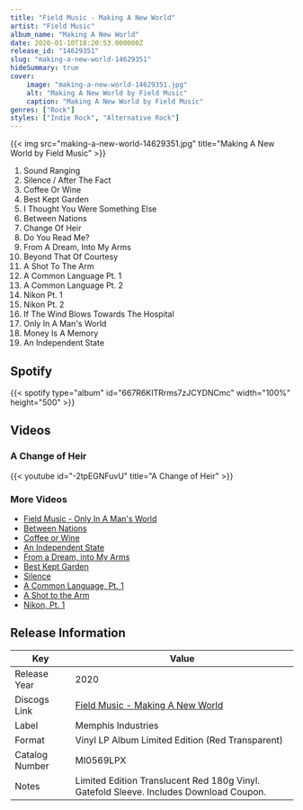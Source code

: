 ```yaml
---
title: "Field Music - Making A New World"
artist: "Field Music"
album_name: "Making A New World"
date: 2020-01-10T18:20:53.000000Z
release_id: "14629351"
slug: "making-a-new-world-14629351"
hideSummary: true
cover:
    image: "making-a-new-world-14629351.jpg"
    alt: "Making A New World by Field Music"
    caption: "Making A New World by Field Music"
genres: ["Rock"]
styles: ["Indie Rock", "Alternative Rock"]
---
```


{{< img src="making-a-new-world-14629351.jpg" title="Making A New World by Field Music" >}}

<!-- section break -->

1. Sound Ranging
2. Silence / After The Fact
3. Coffee Or Wine
4. Best Kept Garden
5. I Thought You Were Something Else
6. Between Nations
7. Change Of Heir
8. Do You Read Me?
9. From A Dream, Into My Arms
10. Beyond That Of Courtesy
11. A Shot To The Arm
12. A Common Language Pt. 1
13. A Common Language Pt. 2
14. Nikon Pt. 1
15. Nikon Pt. 2
16. If The Wind Blows Towards The Hospital
17. Only In A Man's World
18. Money Is A Memory
19. An Independent State

<!-- section break -->


## Spotify
{{< spotify type="album" id="667R6KITRrms7zJCYDNCmc" width="100%" height="500" >}}



## Videos
### A Change of Heir
{{< youtube id="-2tpEGNFuvU" title="A Change of Heir" >}}<br>

### More Videos

- [Field Music - Only In A Man's World](https://www.youtube.com/watch?v=ft__PS9rFAU)
- [Between Nations](https://www.youtube.com/watch?v=uAG_WNGqKis)
- [Coffee or Wine](https://www.youtube.com/watch?v=pKbn2ipegpo)
- [An Independent State](https://www.youtube.com/watch?v=633JiD0MLws)
- [From a Dream, into My Arms](https://www.youtube.com/watch?v=3ZkEK7qpsgI)
- [Best Kept Garden](https://www.youtube.com/watch?v=FoSiRJxnlW8)
- [Silence](https://www.youtube.com/watch?v=R06AHVW2Opg)
- [A Common Language, Pt. 1](https://www.youtube.com/watch?v=qwfpExdpgxg)
- [A Shot to the Arm](https://www.youtube.com/watch?v=n1TUR34qlJM)
- [Nikon, Pt. 1](https://www.youtube.com/watch?v=c6qnO2oe52g)


## Release Information
|  Key           | Value                                                |
| ---------------| ---------------------------------------------------- |
| Release Year   | 2020                                   |
| Discogs Link   | [Field Music - Making A New World](https://www.discogs.com/release/14629351-Field-Music-Making-A-New-World) |
| Label          | Memphis Industries |
| Format         | Vinyl LP Album Limited Edition (Red Transparent) |
| Catalog Number | MI0569LPX |
| Notes | Limited Edition Translucent Red 180g Vinyl. Gatefold Sleeve. Includes Download Coupon.   |